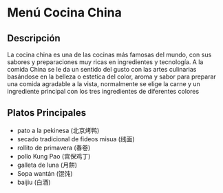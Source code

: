 # Menú Cocina China

## Descripción
La cocina china es una de las cocinas más famosas del mundo, con sus sabores y preparaciones muy ricas en ingredientes y tecnología.
A la comida China se le da un sentido del gusto con las artes culinarias basándose en la belleza o estetica del color, aroma y sabor para preparar una comida agradable a la vista, normalmente se elige la carne y un ingrediente principal con los tres ingredientes de diferentes colores

## Platos Principales
- pato a la pekinesa (北京烤鸭)
- secado tradicional de fideos misua (线面)
- rollito de primavera (春卷)
- pollo Kung Pao (宫保鸡丁)
- galleta de luna (月餅)
- Sopa wantán (馄饨)
- baijiu (白酒)
